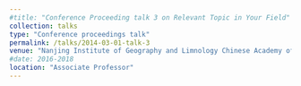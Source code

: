 ```yaml
---
#title: "Conference Proceeding talk 3 on Relevant Topic in Your Field"
collection: talks
type: "Conference proceedings talk"
permalink: /talks/2014-03-01-talk-3
venue: "Nanjing Institute of Geography and Limnology Chinese Academy of Sciences"
#date: 2016-2018
location: "Associate Professor"
---
```


